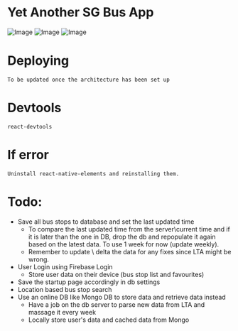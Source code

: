 # Yet Another SG Bus App
![Image](https://i.imgur.com/vTFjIeU.png)
![Image](https://i.imgur.com/WvHurAC.png)
![Image](https://i.imgur.com/ev4KjpL.png)

# Deploying
```
To be updated once the architecture has been set up
```

# Devtools
```
react-devtools
```

# If error
```
Uninstall react-native-elements and reinstalling them.
```

# Todo:
- Save all bus stops to database and set the last updated time
  - To compare the last updated time from the server\current time and if it is later than the one in DB, drop the db and repopulate it again based on the latest data. To use 1 week for now (update weekly).
  - Remember to update \ delta the data for any fixes since LTA might be wrong.
- User Login using Firebase Login
  - Store user data on their device (bus stop list and favourites)
- Save the startup page accordingly in db settings
- Location based bus stop search
- Use an online DB like Mongo DB to store data and retrieve data instead
  - Have a job on the db server to parse new data from LTA and massage it every week
  - Locally store user's data and cached data from Mongo